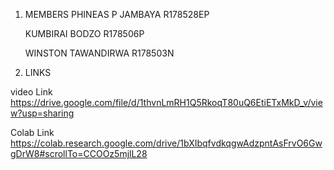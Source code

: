 1. MEMBERS
   PHINEAS P JAMBAYA R178528EP

   KUMBIRAI BODZO R178506P

   WINSTON TAWANDIRWA R178503N

2. LINKS

video Link
https://drive.google.com/file/d/1thvnLmRH1Q5RkoqT80uQ6EtiETxMkD_v/view?usp=sharing

Colab Link
https://colab.research.google.com/drive/1bXIbqfvdkqgwAdzpntAsFrvO6GwgDrW8#scrollTo=CCOOz5mjlL28
